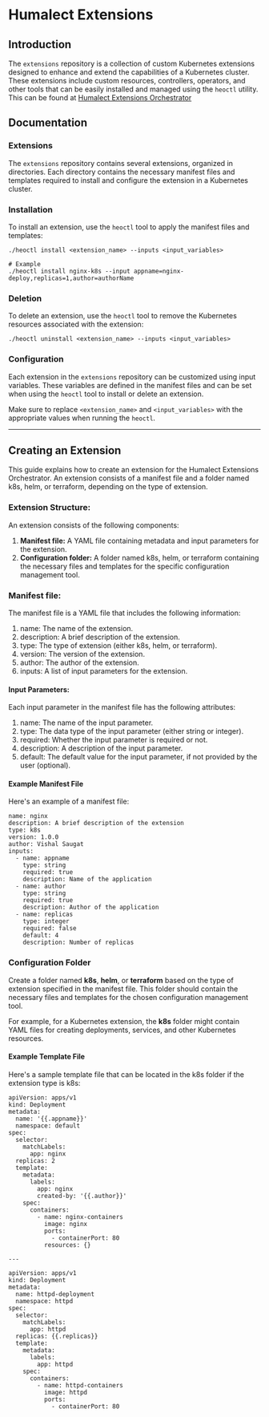 # Humalect Extensions

## Introduction

The `extensions` repository is a collection of custom Kubernetes extensions designed to enhance and extend the capabilities of a Kubernetes cluster. These extensions include custom resources, controllers, operators, and other tools that can be easily installed and managed using the `heoctl` utility. This can be found at [Humalect Extensions Orchestrator](https://github.com/Humalect/k8s-extension-installer)

## Documentation

### Extensions

The `extensions` repository contains several extensions, organized in directories. Each directory contains the necessary manifest files and templates required to install and configure the extension in a Kubernetes cluster.

### Installation

To install an extension, use the `heoctl` tool to apply the manifest files and templates:

```
./heoctl install <extension_name> --inputs <input_variables>

# Example
./heoctl install nginx-k8s --input appname=nginx-deploy,replicas=1,author=authorName
```

### Deletion

To delete an extension, use the `heoctl` tool to remove the Kubernetes resources associated with the extension:

```
./heoctl uninstall <extension_name> --inputs <input_variables>
```

### Configuration

Each extension in the `extensions` repository can be customized using input variables. These variables are defined in the manifest files and can be set when using the `heoctl` tool to install or delete an extension.

Make sure to replace `<extension_name>` and `<input_variables>` with the appropriate values when running the `heoctl`.

---

## Creating an Extension

This guide explains how to create an extension for the Humalect Extensions Orchestrator. An extension consists of a manifest file and a folder named k8s, helm, or terraform, depending on the type of extension.

### **Extension Structure:**

An extension consists of the following components:

1. **Manifest file:** A YAML file containing metadata and input parameters for the extension.
2. **Configuration folder:** A folder named k8s, helm, or terraform containing the necessary files and templates for the specific configuration management tool.

### **Manifest file:**

The manifest file is a YAML file that includes the following information:

1. name: The name of the extension.
2. description: A brief description of the extension.
3. type: The type of extension (either k8s, helm, or terraform).
4. version: The version of the extension.
5. author: The author of the extension.
6. inputs: A list of input parameters for the extension.

#### **Input Parameters:**

Each input parameter in the manifest file has the following attributes:

1. name: The name of the input parameter.
2. type: The data type of the input parameter (either string or integer).
3. required: Whether the input parameter is required or not.
4. description: A description of the input parameter.
5. default: The default value for the input parameter, if not provided by the user (optional).

#### **Example Manifest File**

Here's an example of a manifest file:

```
name: nginx
description: A brief description of the extension
type: k8s
version: 1.0.0
author: Vishal Saugat
inputs:
  - name: appname
    type: string
    required: true
    description: Name of the application
  - name: author
    type: string
    required: true
    description: Author of the application
  - name: replicas
    type: integer
    required: false
    default: 4
    description: Number of replicas
```

### **Configuration Folder**

Create a folder named **k8s**, **helm**, or **terraform** based on the type of extension specified in the manifest file. This folder should contain the necessary files and templates for the chosen configuration management tool.

For example, for a Kubernetes extension, the **k8s** folder might contain YAML files for creating deployments, services, and other Kubernetes resources.

#### **Example Template File**

Here's a sample template file that can be located in the k8s folder if the extension type is k8s:

```
apiVersion: apps/v1
kind: Deployment
metadata:
  name: '{{.appname}}'
  namespace: default
spec:
  selector:
    matchLabels:
      app: nginx
  replicas: 2
  template:
    metadata:
      labels:
        app: nginx
        created-by: '{{.author}}'
    spec:
      containers:
        - name: nginx-containers
          image: nginx
          ports:
            - containerPort: 80
          resources: {}

---

apiVersion: apps/v1
kind: Deployment
metadata:
  name: httpd-deployment
  namespace: httpd
spec:
  selector:
    matchLabels:
      app: httpd
  replicas: {{.replicas}}
  template:
    metadata:
      labels:
        app: httpd
    spec:
      containers:
        - name: httpd-containers
          image: httpd
          ports:
            - containerPort: 80

```
